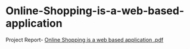 # Online-Shopping-is-a-web-based-application


Project Report- [Online Shopping is a web based application .pdf](https://github.com/Koushik-bandapadya/Online-Shopping-is-a-web-based-application-/files/9568245/Online.Shopping.is.a.web.based.application.pdf)
